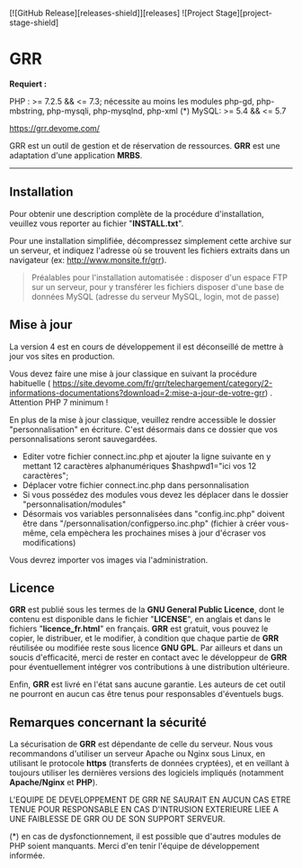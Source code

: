 [![GitHub Release][releases-shield]][releases]
![Project Stage][project-stage-shield]

GRR
===================

**Requiert :**

PHP : >= 7.2.5 && <= 7.3; nécessite au moins les modules php-gd, php-mbstring, php-mysqli, php-mysqlnd, php-xml (*)
MySQL: >= 5.4 && <= 5.7

https://grr.devome.com/

GRR est un outil de gestion et de réservation de ressources. **GRR** est une adaptation d'une application **MRBS**.

----------

Installation
-------------

Pour obtenir une description complète de la procédure d'installation, veuillez vous reporter au fichier "**INSTALL.txt**".

Pour une installation simplifiée, décompressez simplement cette archive sur un serveur, et indiquez l'adresse où se trouvent les fichiers extraits dans un navigateur (ex: http://www.monsite.fr/grr).

>Préalables pour l'installation automatisée :
>disposer d'un espace FTP sur un serveur, pour y transférer les fichiers
>disposer d'une base de données MySQL (adresse du serveur MySQL, login, mot de passe)


Mise à jour
-------------

La version 4 est en cours de développement il est déconseillé de mettre à jour vos sites en production.

Vous devez faire une mise à jour classique en suivant la procédure habituelle ( https://site.devome.com/fr/grr/telechargement/category/2-informations-documentations?download=2:mise-a-jour-de-votre-grr) . Attention PHP 7 minimum !

En plus de la mise à jour classique, veuillez rendre accessible le dossier "personnalisation" en écriture. C'est désormais dans ce dossier que vos personnalisations seront sauvegardées.

- Editer votre fichier connect.inc.php et ajouter la ligne suivante en y mettant 12 caractères alphanumériques
	$hashpwd1="ici vos 12 caractères";
- Déplacer votre fichier connect.inc.php dans personnalisation
- Si vous possédez des modules vous devez les déplacer dans le dossier "personnalisation/modules"
- Désormais vos variables personnalisées dans "config.inc.php" doivent être dans "/personnalisation/configperso.inc.php" (fichier à créer vous-même, cela empèchera les prochaines mises à jour d'écraser vos modifications)

Vous devrez importer vos images via l'administration.

Licence
-------------
**GRR** est publié sous les termes de la **GNU General Public Licence**, dont le contenu est disponible dans le fichier "**LICENSE**", en anglais et dans le fichiers "**licence_fr.html**" en français. **GRR** est gratuit, vous pouvez le copier, le distribuer, et le modifier, à condition que chaque partie de **GRR** réutilisée ou modifiée reste sous licence **GNU GPL**. Par ailleurs et dans un soucis d'efficacité, merci de rester en contact avec le développeur de **GRR** pour éventuellement intégrer vos contributions à une distribution ultérieure.

Enfin, **GRR** est livré en l'état sans aucune garantie. Les auteurs de cet outil ne pourront en aucun cas être tenus pour responsables d'éventuels bugs.


Remarques concernant la sécurité
-------------------

La sécurisation de **GRR** est dépendante de celle du serveur. Nous vous recommandons d'utiliser un serveur Apache ou Nginx sous Linux, en utilisant le protocole **https** (transferts de données cryptées), et en veillant à toujours utiliser les dernières versions des logiciels impliqués (notamment **Apache/Nginx** et **PHP**).

L'EQUIPE DE DEVELOPPEMENT DE GRR NE SAURAIT EN AUCUN CAS ETRE TENUE POUR RESPONSABLE EN CAS D'INTRUSION EXTERIEURE LIEE A UNE FAIBLESSE DE GRR OU DE SON SUPPORT SERVEUR.

(*) en cas de dysfonctionnement, il est possible que d'autres modules de PHP soient manquants. Merci d'en tenir l'équipe de développement informée.
